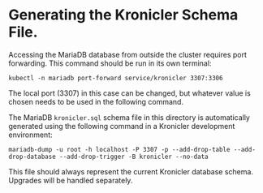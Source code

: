 # Generating the Kronicler Schema File.

Accessing the MariaDB database from outside the cluster requires port forwarding.
This command should be run in its own terminal:
```
kubectl -n mariadb port-forward service/kronicler 3307:3306
```
The local port (3307) in this case can be changed, but whatever value is chosen
needs to be used in the following command.

The MariaDB `kronicler.sql` schema file in this directory is automatically generated using the
following command in a Kronicler development environment:
```
mariadb-dump -u root -h localhost -P 3307 -p --add-drop-table --add-drop-database --add-drop-trigger -B kronicler --no-data
```

This file should always represent the current Kronicler database schema. Upgrades will
be handled separately.
